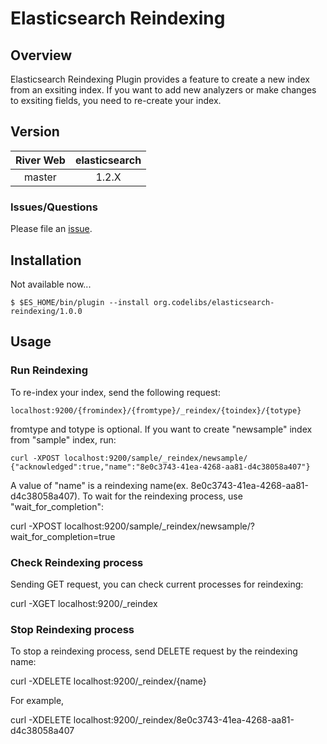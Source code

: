 Elasticsearch Reindexing
=======================

## Overview

Elasticsearch Reindexing Plugin provides a feature to create a new index from an exsiting index.
If you want to add new analyzers or make changes to exsiting fields, you need to re-create your index.

## Version

| River Web | elasticsearch |
|:---------:|:-------------:|
| master    | 1.2.X         |

### Issues/Questions

Please file an [issue](https://github.com/codelibs/elasticsearch-reindexing/issues "issue").

## Installation

Not available now...

    $ $ES_HOME/bin/plugin --install org.codelibs/elasticsearch-reindexing/1.0.0

## Usage

### Run Reindexing

To re-index your index, send the following request:

    localhost:9200/{fromindex}/{fromtype}/_reindex/{toindex}/{totype}

fromtype and totype is optional.
If you want to create "newsample" index from "sample" index, run:

    curl -XPOST localhost:9200/sample/_reindex/newsample/
    {"acknowledged":true,"name":"8e0c3743-41ea-4268-aa81-d4c38058a407"}

A value of "name" is a reindexing name(ex. 8e0c3743-41ea-4268-aa81-d4c38058a407).
To wait for the reindexing process, use "wait\_for\_completion":

   curl -XPOST localhost:9200/sample/\_reindex/newsample/?wait\_for\_completion=true

### Check Reindexing process

Sending GET request, you can check current processes for reindexing:

   curl -XGET localhost:9200/\_reindex

### Stop Reindexing process

To stop a reindexing process, send DELETE request by the reindexing name:

   curl -XDELETE localhost:9200/\_reindex/{name}

For example,

   curl -XDELETE localhost:9200/\_reindex/8e0c3743-41ea-4268-aa81-d4c38058a407

